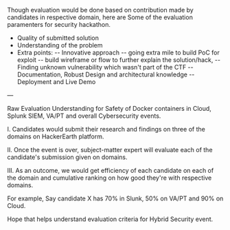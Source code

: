 Though evaluation would be done based on contribution made by candidates in respective domain, here are Some of the evaluation paramenters for security hackathon.

- Quality of submitted solution
- Understanding of the problem
- Extra points: 
	-- Innovative approach
	-- going extra mile to build PoC for exploit
	-- build wireframe or flow to further explain the solution/hack,
	-- Finding unknown vulnerability which wasn't part of the CTF
	-- Documentation, Robust Design and architectural knowledge
	-- Deployment and Live Demo

—

Raw Evaluation Understanding for Safety of Docker containers in Cloud, Splunk SIEM, VA/PT  and overall Cybersecurity events.

I. Candidates would submit their research and findings on three of the domains on HackerEarth platform.

II. Once the event is over, subject-matter expert will evaluate each of the candidate's submission given on domains.

III. As an outcome, we would get efficiency of each candidate on each of the domain and cumulative ranking on how good they're with respective domains.

For example, Say candidate X has 70% in Slunk,  50% on VA/PT and 90% on Cloud.

Hope that helps understand evaluation criteria for Hybrid Security event.


